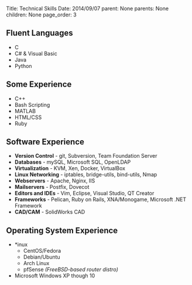 Title:	Technical Skills
Date:	2014/09/07
parent:	None
parents:	None
children:	None
page_order:	3
## Fluent Languages
 - C
 - C# & Visual Basic
 - Java
 - Python

## Some Experience
 - C++
 - Bash Scripting
 - MATLAB
 - HTML/CSS
 - Ruby

## Software Experience 
 - **Version Control** - git, Subversion, Team Foundation Server
 - **Databases** - mySQL, Microsoft SQL, OpenLDAP
 - **Virtualization** - KVM, Xen, Docker, VirtualBox
 - **Linux Networking** - iptables, bridge-utils, bind-utils, Nmap
 - **Webservers** - Apache, Nginx, IIS
 - **Mailservers** - Postfix, Dovecot
 - **Editors and IDEs** - Vim, Eclipse, Visual Studio, QT Creator
 - **Frameworks** - Pelican, Ruby on Rails, XNA/Monogame, Microsoft .NET Framework
 - **CAD/CAM** - SolidWorks CAD


## Operating System Experience
 - \*inux
    - CentOS/Fedora
    - Debian/Ubuntu
    - Arch Linux
    - pfSense *(FreeBSD-based router distro)*
 - Microsoft Windows XP though 10
